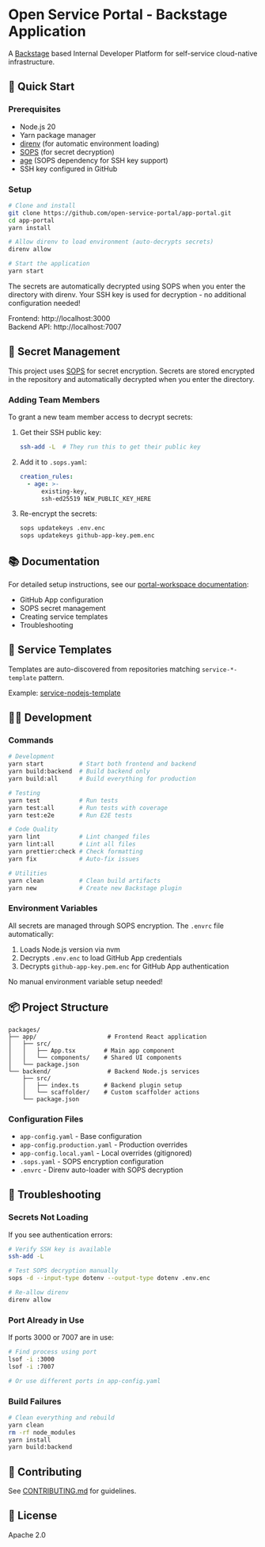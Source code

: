 # Open Service Portal - Backstage Application

A [Backstage](https://backstage.io) based Internal Developer Platform for self-service cloud-native infrastructure.

## 🚀 Quick Start

### Prerequisites
- Node.js 20
- Yarn package manager
- [direnv](https://direnv.net/) (for automatic environment loading)
- [SOPS](https://github.com/getsops/sops) (for secret decryption)
- [age](https://github.com/FiloSottile/age) (SOPS dependency for SSH key support)
- SSH key configured in GitHub

### Setup

```bash
# Clone and install
git clone https://github.com/open-service-portal/app-portal.git
cd app-portal
yarn install

# Allow direnv to load environment (auto-decrypts secrets)
direnv allow

# Start the application
yarn start
```

The secrets are automatically decrypted using SOPS when you enter the directory with direnv. Your SSH key is used for decryption - no additional configuration needed!

Frontend: http://localhost:3000  
Backend API: http://localhost:7007

## 🔐 Secret Management

This project uses [SOPS](https://github.com/getsops/sops) for secret encryption. Secrets are stored encrypted in the repository and automatically decrypted when you enter the directory.

### Adding Team Members

To grant a new team member access to decrypt secrets:

1. Get their SSH public key:
   ```bash
   ssh-add -L  # They run this to get their public key
   ```

2. Add it to `.sops.yaml`:
   ```yaml
   creation_rules:
     - age: >-
         existing-key,
         ssh-ed25519 NEW_PUBLIC_KEY_HERE
   ```

3. Re-encrypt the secrets:
   ```bash
   sops updatekeys .env.enc
   sops updatekeys github-app-key.pem.enc
   ```

## 📚 Documentation

For detailed setup instructions, see our [portal-workspace documentation](https://github.com/open-service-portal/portal-workspace):
- GitHub App configuration
- SOPS secret management
- Creating service templates
- Troubleshooting

## 🎨 Service Templates

Templates are auto-discovered from repositories matching `service-*-template` pattern.

Example: [service-nodejs-template](https://github.com/open-service-portal/service-nodejs-template)

## 🧑‍💻 Development

### Commands

```bash
# Development
yarn start          # Start both frontend and backend
yarn build:backend  # Build backend only
yarn build:all      # Build everything for production

# Testing
yarn test           # Run tests
yarn test:all       # Run tests with coverage
yarn test:e2e       # Run E2E tests

# Code Quality
yarn lint           # Lint changed files
yarn lint:all       # Lint all files
yarn prettier:check # Check formatting
yarn fix            # Auto-fix issues

# Utilities
yarn clean          # Clean build artifacts
yarn new            # Create new Backstage plugin
```

### Environment Variables

All secrets are managed through SOPS encryption. The `.envrc` file automatically:
1. Loads Node.js version via nvm
2. Decrypts `.env.enc` to load GitHub App credentials
3. Decrypts `github-app-key.pem.enc` for GitHub App authentication

No manual environment variable setup needed!

## 📦 Project Structure

```
packages/
├── app/                    # Frontend React application
│   ├── src/
│   │   ├── App.tsx        # Main app component
│   │   └── components/    # Shared UI components
│   └── package.json
└── backend/                # Backend Node.js services
    ├── src/
    │   ├── index.ts       # Backend plugin setup
    │   └── scaffolder/    # Custom scaffolder actions
    └── package.json
```

### Configuration Files

- `app-config.yaml` - Base configuration
- `app-config.production.yaml` - Production overrides
- `app-config.local.yaml` - Local overrides (gitignored)
- `.sops.yaml` - SOPS encryption configuration
- `.envrc` - Direnv auto-loader with SOPS decryption

## 🐛 Troubleshooting

### Secrets Not Loading

If you see authentication errors:

```bash
# Verify SSH key is available
ssh-add -L

# Test SOPS decryption manually
sops -d --input-type dotenv --output-type dotenv .env.enc

# Re-allow direnv
direnv allow
```

### Port Already in Use

If ports 3000 or 7007 are in use:

```bash
# Find process using port
lsof -i :3000
lsof -i :7007

# Or use different ports in app-config.yaml
```

### Build Failures

```bash
# Clean everything and rebuild
yarn clean
rm -rf node_modules
yarn install
yarn build:backend
```

## 🤝 Contributing

See [CONTRIBUTING.md](CONTRIBUTING.md) for guidelines.

## 📄 License

Apache 2.0
